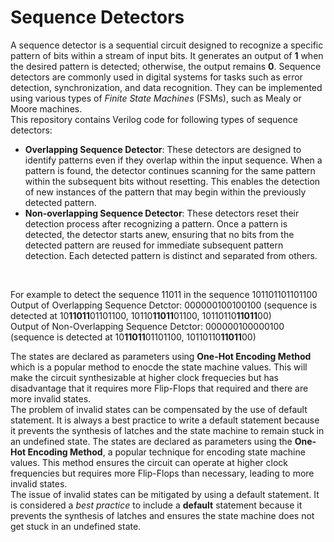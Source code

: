 # Sequence Detectors
A sequence detector is a sequential circuit designed to recognize a specific pattern of bits within a stream of input bits. It generates an output of **1** when the desired pattern is detected; otherwise, the output remains **0**. Sequence detectors are commonly used in digital systems for tasks such as error detection, synchronization, and data recognition. They can be implemented using various types of *Finite State Machines* (FSMs), such as Mealy or Moore machines.
</br>
This repository contains Verilog code for following types of sequence detectors:
- **Overlapping Sequence Detector**: These detectors are designed to identify patterns even if they overlap within the input sequence. When a pattern is found, the detector continues scanning for the same pattern within the subsequent bits without resetting. This enables the detection of new instances of the pattern that may begin within the previously detected pattern.
- **Non-overlapping Sequence Detector**: These detectors reset their detection process after recognizing a pattern. Once a pattern is detected, the detector starts anew, ensuring that no bits from the detected pattern are reused for immediate subsequent pattern detection. Each detected pattern is distinct and separated from others.
</br>

For example to detect the sequence 11011 in the sequence 101101101101100 </br>
Output of Overlapping Sequence Detctor:                  000000100100100 (sequence is detected at 10**11011**01101100, 10110**11011**01100, 10110110**11011**00) </br>
Output of Non-Overlapping Sequence Detctor:              000000100000100 (sequence is detected at 10**11011**01101100, 10110110**11011**00) </br>

The states are declared as parameters using **One-Hot Encoding Method** which is a popular method to enocde the state machine values. This will make the circuit synthesizable at higher clock frequecies but has disadvantage that it requires more Flip-Flops that required and there are more invalid states.</br>
The problem of invalid states can be compensated by the use of default statement. It is always a best practice to write a default statement because it prevents the synthesis of latches and the state machine to remain stuck in an undefined state. 
The states are declared as parameters using the **One-Hot Encoding Method**, a popular technique for encoding state machine values. This method ensures the circuit can operate at higher clock frequencies but requires more Flip-Flops than necessary, leading to more invalid states.
</br>
The issue of invalid states can be mitigated by using a default statement. It is considered a *best practice* to include a **default** statement because it prevents the synthesis of latches and ensures the state machine does not get stuck in an undefined state. </br>
